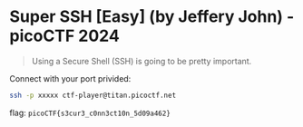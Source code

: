 # Super SSH [Easy] (by Jeffery John) - picoCTF 2024
> <p>Using a Secure Shell (SSH) is going to be pretty important.</p>
Connect with your port privided:
```bash
ssh -p xxxxx ctf-player@titan.picoctf.net
```


flag: `picoCTF{s3cur3_c0nn3ct10n_5d09a462}`